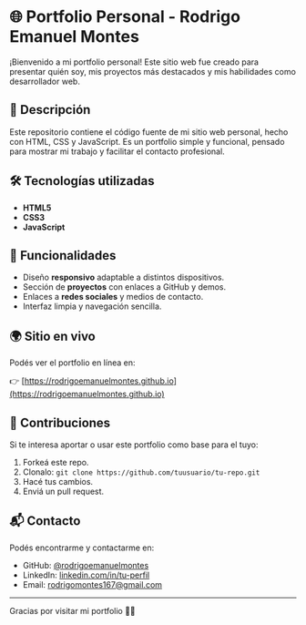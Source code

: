 # 🌐 Portfolio Personal - Rodrigo Emanuel Montes

¡Bienvenido a mi portfolio personal! Este sitio web fue creado para presentar quién soy, mis proyectos más destacados y mis habilidades como desarrollador web.

## 🚀 Descripción

Este repositorio contiene el código fuente de mi sitio web personal, hecho con HTML, CSS y JavaScript. Es un portfolio simple y funcional, pensado para mostrar mi trabajo y facilitar el contacto profesional.

## 🛠️ Tecnologías utilizadas

- **HTML5**
- **CSS3**
- **JavaScript**

## 📌 Funcionalidades

- Diseño **responsivo** adaptable a distintos dispositivos.
- Sección de **proyectos** con enlaces a GitHub y demos.
- Enlaces a **redes sociales** y medios de contacto.
- Interfaz limpia y navegación sencilla.

## 🌍 Sitio en vivo

Podés ver el portfolio en línea en:

👉 [https://rodrigoemanuelmontes.github.io](https://rodrigoemanuelmontes.github.io)

## 🤝 Contribuciones

Si te interesa aportar o usar este portfolio como base para el tuyo:

1. Forkeá este repo.
2. Clonalo: `git clone https://github.com/tuusuario/tu-repo.git`
3. Hacé tus cambios.
4. Enviá un pull request.

## 📬 Contacto

Podés encontrarme y contactarme en:

- GitHub: [@rodrigoemanuelmontes](https://github.com/rodrigoemanuelmontes)
- LinkedIn: [linkedin.com/in/tu-perfil](https://www.linkedin.com/in/rodrigo-montes-95a864153/)
- Email: rodrigomontes167@gmail.com

---

Gracias por visitar mi portfolio 👨‍💻
